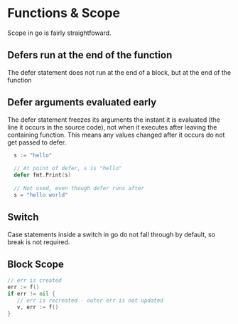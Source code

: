 # Functions & Scope

Scope in go is fairly straightfoward.

## Defers run at the end of the function

The defer statement does not run at the end of a block, but at the end of the function

## Defer arguments evaluated early

The defer statement freezes its arguments the instant it is evaluated \(the line it occurs in the source code\), not when it executes after leaving the containing function. This means any values changed after it occurs do not get passed to defer. 

```go
  s := "hello"
  
  // At point of defer, s is "hello"
  defer fmt.Print(s)
  
  // Not used, even though defer runs after
  s = "hello world"
```

## Switch

Case statements inside a switch in go do not fall through by default, so break is not required.

## Block Scope

```go
// err is created
err := f()
if err != nil {
   // err is recreated - outer err is not updated
   v, err := f()
}
```



